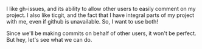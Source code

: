 I like gh-issues, and its ability to allow other users to easily comment on my project.  I also like ticgit, and the fact that I have integral parts of my project with me, even if github is unavailable.  So, I want to use both!

Since we'll be making commits on behalf of other users, it won't be perfect.  But hey, let's see what we can do.
